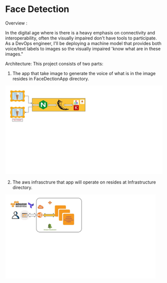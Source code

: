 # Face Detection

Overview :

In the digital age where is there is a heavy emphasis on connectivity and interoperability, often the visually impaired don't have tools to participate. As a DevOps engineer, I'll be deploying a machine model that provides both voice/text labels to images so the visually impaired 'know what are in these images."

Architecture:
This project consists of two parts:
1. The app that take image to generate the voice of what is in the image resides in FaceDectionApp directory.
<img src="examples/app_engine.jpg" width="960" alt="Combined Image" />

2. The aws infrasctrure that app will operate on resides at Infrastructure directory.
<img src="examples/solution_architect.jpg" width="480" alt="Combined Image" />
